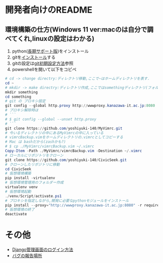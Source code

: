 # 開発者向けのREADME

## 環境構築の仕方(Windows 11 ver:macのは自分で調べてくれ,linuxの設定はわかる)

1. python([長期サポート版](https://www.python.org/ftp/python/3.11.5/python-3.11.5-amd64.exe))をインストール
1. gitを[インストール](https://github.com/git-for-windows/git/releases/download/v2.42.0.windows.2/Git-2.42.0.2-64-bit.exe)する
1. gitの設定は[git初期設定方法](https://qiita.com/ucan-lab/items/aadbedcacbc2ac86a2b3#git%E5%88%9D%E6%9C%9F%E8%A8%AD%E5%AE%9A%E6%89%8B%E9%A0%86%E5%BF%85%E9%A0%88)参照
1. powershellを開いて以下をコピペ

```powershell
# cd -> change directry:ディレクトリ移動,ここで~はホームディレクトリを表す.
cd ~
# mkdir -> make directry:ディレクトリ作成,ここではsomethingディレクトリ(フォルダ)を作成.
mkdir something
cd something
# git の プロキシ設定
git config --global http.proxy http://wwwproxy.kanazawa-it.ac.jp:8080
# プロキシ解除時は
# ```
# $ git config --global --unset http.proxy
# ```
git clone https://github.com/yoshiyuki-140/MyVimrc.git
# 今いるディレクトリの中にあるMyVimrcの中に入っている
# vimrcBackup.vimをホームディレクトリの.vimrcとしてコピーする
# Mac は bashだから(zashかも?)
# $ cp ./MyVimrc/vimrcBackup.vim ~/.vimrc
Copy-Item -Path ./MyVimrc/vimrcBackup.vim -Destination ~/.vimrc
# ローカルにリポジトリをクローン
git clone https://github.com/yoshiyuki-140/CivicSeek.git
# クローンしたリポジトリに移動
cd CivicSeek
# 仮想環境構築
pip install -virtualenv
# 仮想環境管理用のフォルダー作成
virtualenv venv
# 仮想環境起動
./venv/Script/activate.ps1
# プロキシを指定しながら,開発に必要なpythonモジュールをインストール
pip install --proxy="http://wwwproxy.kanazawa-it.ac.jp:8080" -r requirements.txt
# 仮想環境の終了
deactivate
```

# その他
- [Django管理画面のログイン方法](./Django/django_relation_doc.md)
- [バグの報告場所](https://github.com/yoshiyuki-140/CivicSeek/issues)
